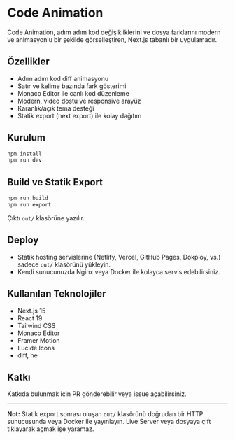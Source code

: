 # Code Animation

Code Animation, adım adım kod değişikliklerini ve dosya farklarını modern ve animasyonlu bir şekilde görselleştiren, Next.js tabanlı bir uygulamadır.

## Özellikler

- Adım adım kod diff animasyonu
- Satır ve kelime bazında fark gösterimi
- Monaco Editor ile canlı kod düzenleme
- Modern, video dostu ve responsive arayüz
- Karanlık/açık tema desteği
- Statik export (next export) ile kolay dağıtım

## Kurulum

```bash
npm install
npm run dev
```

## Build ve Statik Export

```bash
npm run build
npm run export
```

Çıktı `out/` klasörüne yazılır.

## Deploy

- Statik hosting servislerine (Netlify, Vercel, GitHub Pages, Dokploy, vs.) sadece `out/` klasörünü yükleyin.
- Kendi sunucunuzda Nginx veya Docker ile kolayca servis edebilirsiniz.

## Kullanılan Teknolojiler

- Next.js 15
- React 19
- Tailwind CSS
- Monaco Editor
- Framer Motion
- Lucide Icons
- diff, he

## Katkı

Katkıda bulunmak için PR gönderebilir veya issue açabilirsiniz.

---

**Not:**
Statik export sonrası oluşan `out/` klasörünü doğrudan bir HTTP sunucusunda veya Docker ile yayınlayın. Live Server veya dosyaya çift tıklayarak açmak işe yaramaz.
